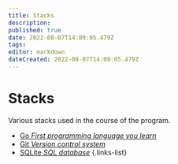 ```yaml
---
title: Stacks
description: 
published: true
date: 2022-08-07T14:09:05.479Z
tags: 
editor: markdown
dateCreated: 2022-08-07T14:09:05.479Z
---
```


# Stacks
Various stacks used in the course of the program.

- [Go *First programming language you learn*](/stack/go)
- [Git *Version control system*](/stack/git)
- [SQLite *SQL database*](/stack/sqlite)
{.links-list}
